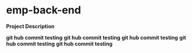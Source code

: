 # emp-back-end

**Project Description**

**git hub commit testing**
**git hub commit testing**
**git hub commit testing**
**git hub commit testing**
**git hub commit testing**